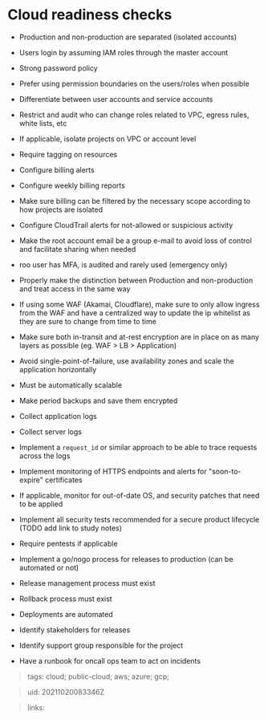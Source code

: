 # Cloud readiness checks

- Production and non-production are separated (isolated accounts)
- Users login by assuming IAM roles through the master account
- Strong password policy
- Prefer using permission boundaries on the users/roles when possible
- Differentiate between user accounts and service accounts
- Restrict and audit who can change roles related to VPC, egress rules, white
  lists, etc
- If applicable, isolate projects on VPC or account level
- Require tagging on resources
- Configure billing alerts
- Configure weekly billing reports
- Make sure billing can be filtered by the necessary scope according to how
  projects are isolated
- Configure CloudTrail alerts for not-allowed or suspicious activity
- Make the root account email be a group e-mail to avoid loss of control and
  facilitate sharing when needed
- roo user has MFA, is audited and rarely used (emergency only)
- Properly make the distinction between Production and non-production and treat
  access in the same way
- If using some WAF (Akamai, Cloudflare), make sure to only allow ingress from
  the WAF and have a centralized way to update the ip whitelist as they are sure
  to change from time to time

- Make sure both in-transit and at-rest encryption are in place on as many
  layers as possible (eg. WAF > LB > Application)
- Avoid single-point-of-failure, use availability zones and scale the
  application horizontally
- Must be automatically scalable
- Make period backups and save them encrypted
- Collect application logs
- Collect server logs
- Implement a `request_id` or similar approach to be able to trace requests across
  the logs
- Implement monitoring of HTTPS endpoints and alerts for "soon-to-expire"
  certificates
- If applicable, monitor for out-of-date OS, and security patches that need to
  be applied

- Implement all security tests recommended for a secure product lifecycle (TODO add link to study notes)
- Require pentests if applicable
- Implement a go/nogo process for releases to production (can be automated or not)
- Release management process must exist
- Rollback process must exist
- Deployments are automated
- Identify stakeholders for releases
- Identify support group responsible for the project
- Have a runbook for oncall ops team to act on incidents


> tags: cloud; public-cloud; aws; azure; gcp;

> uid: 20211020083346Z

> links: 

